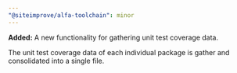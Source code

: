 ```yaml
---
"@siteimprove/alfa-toolchain": minor
---
```


**Added:** A new functionality for gathering unit test coverage data.

The unit test coverage data of each individual package is gather and consolidated into a single file.
